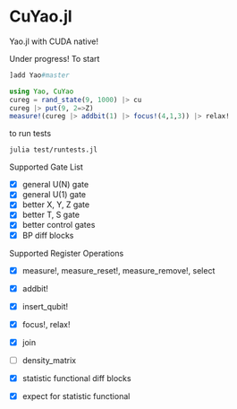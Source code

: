 # CuYao.jl

Yao.jl with CUDA native!

Under progress! To start
```julia console
]add Yao#master

using Yao, CuYao
cureg = rand_state(9, 1000) |> cu
cureg |> put(9, 2=>Z)
measure!(cureg |> addbit(1) |> focus!(4,1,3)) |> relax!
```
to run tests
```bash
julia test/runtests.jl
```

Supported Gate List
- [x] general U(N) gate
- [x] general U(1) gate
- [x] better X, Y, Z gate
- [x] better T, S gate
- [x] better control gates
- [x] BP diff blocks

Supported Register Operations
- [x] measure!, measure_reset!, measure_remove!, select
- [x] addbit!
- [x] insert_qubit!
- [x] focus!, relax!
- [x] join
- [ ] density_matrix

- [x] statistic functional diff blocks
- [x] expect for statistic functional
